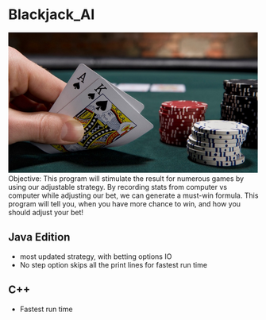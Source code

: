 # Blackjack_AI
![plot](https://github.com/EdwinKam/Blackjack_AI/blob/main/picture/poker.png)<br />
Objective: This program will stimulate the result for numerous games by using our adjustable strategy. By recording stats from computer vs computer while adjusting our bet, we can generate a must-win formula. This program will tell you, when you have more chance to win, and how you should adjust your bet! 
## Java Edition
- most updated strategy, with betting options IO
- No step option skips all the print lines for fastest run time
## C++
- Fastest run time
